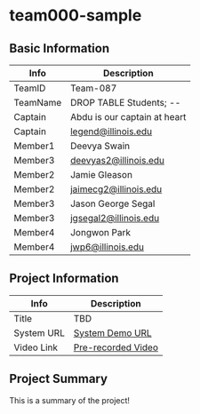 # team000-sample

## Basic Information

|   Info      |        Description     |
| ----------- | ---------------------- |
| TeamID      |        Team-087        |
| TeamName    | DROP TABLE Students; --      |
| Captain     | Abdu is our captain at heart |
| Captain     | legend@illinois.edu          |
| Member1     | Deevya Swain                 |
| Member3     | deevyas2@illinois.edu        |
| Member2     | Jamie Gleason                |
| Member2     | jaimecg2@illinois.edu        |
| Member3     | Jason George Segal           |
| Member3     | jgsegal2@illinois.edu        |
| Member4     | Jongwon Park                 |
| Member4     | jwp6@illinois.edu            |

## Project Information

|   Info      |        Description     |
| ----------- | ---------------------- |
|  Title      | TBD |
| System URL  | [System Demo URL](https://beta.openai.com/playground) |
| Video Link  | [Pre-recorded Video](https://youtu.be/dQw4w9WgXcQ) |

## Project Summary

This is a summary of the project!
